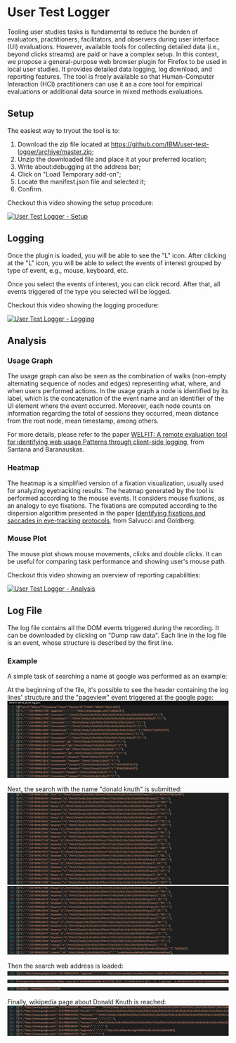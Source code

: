 # User Test Logger

Tooling user studies tasks is fundamental to reduce the burden of evaluators, practitioners, facilitators, and observers during user interface (UI) evaluations. However, available tools for collecting detailed data (i.e., beyond clicks streams) are paid or have a complex setup. In this context, we propose a general-purpose web browser plugin for Firefox to be used in local user studies. It provides detailed data logging, log download, and reporting features. The tool is freely available so that Human-Computer Interaction (HCI) practitioners can use it as a core tool for empirical evaluations or additional data source in mixed methods evaluations.

## Setup

The easiest way to tryout the tool is to:

1. Download the zip file located at https://github.com/IBM/user-test-logger/archive/master.zip;
2. Unzip the downloaded file and place it at your preferred location;
3. Write about:debugging at the address bar;
4. Click on "Load Temporary add-on";
5. Locate the manifest.json file and selected it;
5. Confirm.

Checkout this video showing the setup procedure:

[![User Test Logger - Setup](http://img.youtube.com/vi/0ihIVZ25s0E/0.jpg)](https://youtu.be/0ihIVZ25s0E "User Test Logger - Setup")

## Logging

Once the plugin is loaded, you will be able to see the "L" icon. After clicking at the "L" icon, you will be able to select the events of interest grouped by type of event, e.g., mouse, keyboard, etc.

Once you select the events of interest, you can click record. After that, all events triggered of the type you selected will be logged.

Checkout this video showing the logging procedure:

[![User Test Logger - Logging](http://img.youtube.com/vi/O1TcKH9kUnY/0.jpg)](https://youtu.be/O1TcKH9kUnY "User Test Logger - Logging")

## Analysis

### Usage Graph

The usage graph can also be seen as the combination of walks (non-empty alternating sequence of nodes and edges) representing what, where, and when users performed actions. In the usage graph a node is identified by its label, which is the concatenation of the event name and an identifier of the UI element where the event occurred. Moreover, each node counts on information regarding the total of sessions they occurred, mean distance from the root node, mean timestamp, among others.

For more details, please refer to the paper [WELFIT: A remote evaluation tool for identifying web usage Patterns through client-side logging](https://www.researchgate.net/publication/270914330_WELFIT_A_remote_evaluation_tool_for_identifying_web_usage_Patterns_through_client-side_logging), from Santana and Baranauskas.

### Heatmap

The heatmap is a simplified version of a fixation visualization, usually used for analyzing eyetracking results. 
The heatmap generated by the tool is performed according to the mouse events. 
It considers mouse fixations, as an analogy to eye fixations.
The fixations are computed according to the dispersion algorithm presented in the paper [Identifying fixations and saccades in eye-tracking protocols](https://dl.acm.org/citation.cfm?id=355028), from Salvucci and Goldberg.

### Mouse Plot

The mouse plot shows mouse movements, clicks and double clicks. It can be useful for comparing task performance and showing user's mouse path.

Checkout this video showing an overview of reporting capabilities:

[![User Test Logger - Analysis](http://img.youtube.com/vi/nzL9ghswHhg/0.jpg)](https://youtu.be/nzL9ghswHhg "User Test Logger - Analysis")

## Log File

The log file contains all the DOM events triggered during the recording. It can be downloaded by clicking on "Dump raw data". Each line in the log file is an event, whose structure is described by the first line. 

### Example
A simple task of searching a name at google was performed as an example:

At the beginning of the file, it's possible to see the header containing the log lines' structure and the "pageview" event triggered at the google page:
![alt text](https://raw.githubusercontent.com/IBM/user-test-logger/master/imgs/header-google-search.png)

Next, the search with the name "donald knuth" is submitted:
![alt text](https://raw.githubusercontent.com/IBM/user-test-logger/master/imgs/typing-knuth.png)
![alt text](https://raw.githubusercontent.com/IBM/user-test-logger/master/imgs/typing-knuth-2.png)

Then the search web address is loaded:
![alt text](https://raw.githubusercontent.com/IBM/user-test-logger/master/imgs/google-search.png)![alt text](https://raw.githubusercontent.com/IBM/user-test-logger/master/imgs/google-search-2.png)![alt text](https://raw.githubusercontent.com/IBM/user-test-logger/master/imgs/google-search-3.png)

Finally, wikipedia page about Donald Knuth is reached:
![alt text](https://raw.githubusercontent.com/IBM/user-test-logger/master/imgs/entering-wikipedia.png)


